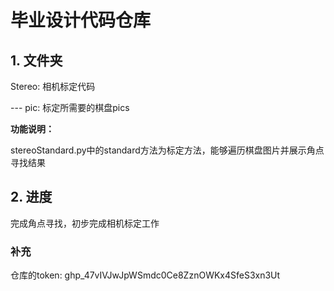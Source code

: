 # 毕业设计代码仓库

## 1. 文件夹

Stereo: 相机标定代码

--- pic: 标定所需要的棋盘pics

**功能说明：** 

stereoStandard.py中的standard方法为标定方法，能够遍历棋盘图片并展示角点寻找结果

## 2. 进度

完成角点寻找，初步完成相机标定工作

### 补充

仓库的token: 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